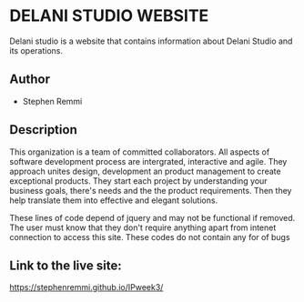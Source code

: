 # DELANI STUDIO WEBSITE
Delani studio is a website that contains information about Delani Studio and its operations.

## Author
- Stephen Remmi

## Description
This organization is a team of committed collaborators. All aspects of software development process are intergrated, interactive and agile.
They approach unites design, development an product management to create exceptional products.
They start each project by understanding your business goals, there's needs and the the product requirements.
Then they help translate them into effective and elegant solutions.

These lines of code depend of jquery and may not be functional if removed. The user must know that they don't require anything apart from intenet connection to access this site.
These codes do not contain any for of bugs

## Link to the live site:
https://stephenremmi.github.io/IPweek3/
